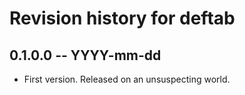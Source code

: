 # Revision history for deftab

## 0.1.0.0 -- YYYY-mm-dd

* First version. Released on an unsuspecting world.
